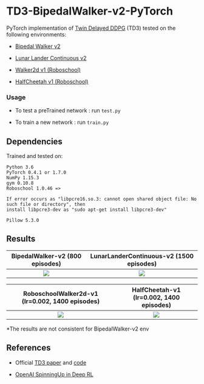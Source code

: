 # TD3-BipedalWalker-v2-PyTorch

PyTorch implementation of [Twin Delayed DDPG](https://arxiv.org/abs/1802.09477) (TD3) tested on the following environments:

- [Bipedal Walker v2](http://gym.openai.com/envs/BipedalWalker-v2/) 

- [Lunar Lander Continuous v2](http://gym.openai.com/envs/LunarLanderContinuous-v2/) 

- [Walker2d v1 (Roboschool)](https://github.com/openai/roboschool)

- [HalfCheetah v1 (Roboschool)](https://github.com/openai/roboschool)

### Usage
- To test a preTrained network : run `test.py`

- To train a new network : run `train.py`

## Dependencies
Trained and tested on:
```
Python 3.6
PyTorch 0.4.1 or 1.7.0
NumPy 1.15.3
gym 0.10.8
Roboschool 1.0.46 => 

If error occurs as "libpcre16.so.3: cannot open shared object file: No such file or directory", then
install libpcre3-dev as "sudo apt-get install libpcre3-dev"

Pillow 5.3.0
```


## Results

BipedalWalker-v2 (800 episodes)            |  LunarLanderContinuous-v2 (1500 episodes)
:-------------------------:|:-------------------------:
![](https://github.com/nikhilbarhate99/TD3-BipedalWalker-v2-PyTorch/blob/master/gif/GIF-ONE.gif)  |  ![](https://github.com/nikhilbarhate99/TD3-PyTorch-BipedalWalker-v2/blob/master/gif/GIF-TWO.gif)   |


RoboschoolWalker2d-v1 (lr=0.002, 1400 episodes)            |  HalfCheetah-v1 (lr=0.002, 1400 episodes)
:-------------------------:|:-------------------------:
![](https://github.com/nikhilbarhate99/TD3-BipedalWalker-v2-PyTorch/blob/master/gif/GIF-FOUR.gif)  |  ![](https://github.com/nikhilbarhate99/TD3-PyTorch-BipedalWalker-v2/blob/master/gif/GIF-FIVE.gif)   |


*The results are not consistent for BipedalWalker-v2 env

## References

- Official [TD3 paper](https://arxiv.org/abs/1802.09477) and [code](https://github.com/sfujim/TD3)


- [OpenAI SpinningUp in Deep RL](https://spinningup.openai.com/en/latest/algorithms/td3.html)

